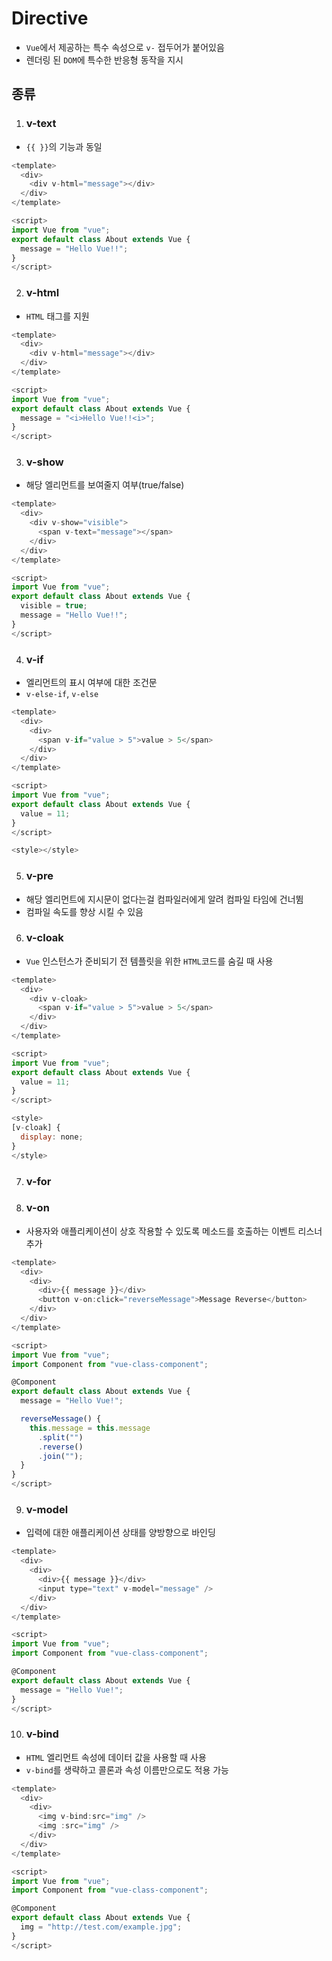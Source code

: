 # Directive

- `Vue`에서 제공하는 특수 속성으로 `v-` 접두어가 붙어있음
- 렌더링 된 `DOM`에 특수한 반응형 동작을 지시

## 종류

1. ### v-text

- `{{ }}`의 기능과 동일

```js
<template>
  <div>
    <div v-html="message"></div>
  </div>
</template>

<script>
import Vue from "vue";
export default class About extends Vue {
  message = "Hello Vue!!";
}
</script>
```

2. ### v-html

- `HTML` 태그를 지원

```js
<template>
  <div>
    <div v-html="message"></div>
  </div>
</template>

<script>
import Vue from "vue";
export default class About extends Vue {
  message = "<i>Hello Vue!!<i>";
}
</script>
```

3. ### v-show

- 해당 엘리먼트를 보여줄지 여부(true/false)

```js
<template>
  <div>
    <div v-show="visible">
      <span v-text="message"></span>
    </div>
  </div>
</template>

<script>
import Vue from "vue";
export default class About extends Vue {
  visible = true;
  message = "Hello Vue!!";
}
</script>
```

4. ### v-if

- 엘리먼트의 표시 여부에 대한 조건문
- `v-else-if`, `v-else`

```js
<template>
  <div>
    <div>
      <span v-if="value > 5">value > 5</span>
    </div>
  </div>
</template>

<script>
import Vue from "vue";
export default class About extends Vue {
  value = 11;
}
</script>

<style></style>
```

5. ### v-pre

- 해당 엘리먼트에 지시문이 없다는걸 컴파일러에게 알려 컴파일 타임에 건너뜀
- 컴파일 속도를 향상 시킬 수 있음

6. ### v-cloak

- `Vue` 인스턴스가 준비되기 전 템플릿을 위한 `HTML`코드를 숨길 때 사용

```js
<template>
  <div>
    <div v-cloak>
      <span v-if="value > 5">value > 5</span>
    </div>
  </div>
</template>

<script>
import Vue from "vue";
export default class About extends Vue {
  value = 11;
}
</script>

<style>
[v-cloak] {
  display: none;
}
</style>

```

7. ### v-for
<template>
  <div>
    <div>
      <ol>
        <li v-for="todo in todos" v-bind:key="todo.id">{{ todo.text }}</li>
      </ol>
    </div>
  </div>
</template>

<script>
import Vue from "vue";
export default class About extends Vue {
  todos = [
    {
      id: 1,
      text: "todo1"
    },
    {
      id: 2,
      text: "todo2"
    },
    {
      id: 3,
      text: "todo3"
    }
  ];
}
</script>

<style></style>

8. ### v-on

- 사용자와 애플리케이션이 상호 작용할 수 있도록 메소드를 호출하는 이벤트 리스너 추가

```js
<template>
  <div>
    <div>
      <div>{{ message }}</div>
      <button v-on:click="reverseMessage">Message Reverse</button>
    </div>
  </div>
</template>

<script>
import Vue from "vue";
import Component from "vue-class-component";

@Component
export default class About extends Vue {
  message = "Hello Vue!";

  reverseMessage() {
    this.message = this.message
      .split("")
      .reverse()
      .join("");
  }
}
</script>
```

9. ### v-model

- 입력에 대한 애플리케이션 상태를 양방향으로 바인딩

```js
<template>
  <div>
    <div>
      <div>{{ message }}</div>
      <input type="text" v-model="message" />
    </div>
  </div>
</template>

<script>
import Vue from "vue";
import Component from "vue-class-component";

@Component
export default class About extends Vue {
  message = "Hello Vue!";
}
</script>
```

10. ### v-bind

- `HTML` 엘리먼트 속성에 데이터 값을 사용할 때 사용
- `v-bind`를 생략하고 콜론과 속성 이름만으로도 적용 가능

```js
<template>
  <div>
    <div>
      <img v-bind:src="img" />
      <img :src="img" />
    </div>
  </div>
</template>

<script>
import Vue from "vue";
import Component from "vue-class-component";

@Component
export default class About extends Vue {
  img = "http://test.com/example.jpg";
}
</script>
```
